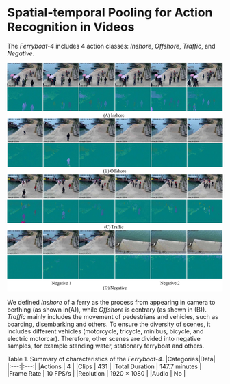 # Spatial-temporal Pooling for Action Recognition in Videos



The *Ferryboat-4* includes 4 action classes: *Inshore*, *Offshore*, *Traffic*, and *Negative*. 

![image](/img/ferryboat.jpg)


We defined *Inshore* of a ferry as the process from appearing in camera to berthing (as shown in(A)), while *Offshore* is contrary (as shown in (B)). *Traffic* mainly includes the movement of pedestrians and vehicles, such as boarding, disembarking and others. To ensure the diversity of scenes, it includes different vehicles (motorcycle, tricycle, minibus, bicycle, and electric motorcar). Therefore, other scenes are divided into negative samples, for example standing water, stationary ferryboat and others. 

Table 1. Summary of characteristics of the *Ferryboat-4*. 
|Categories|Data|
|:---:|:---:|
|Actions | 4 |
|Clips | 431 |
|Total Duration | 147.7 minutes |
|Frame Rate | 10 FPS/s |
|Reolution | 1920 × 1080 |
|Audio | No |
